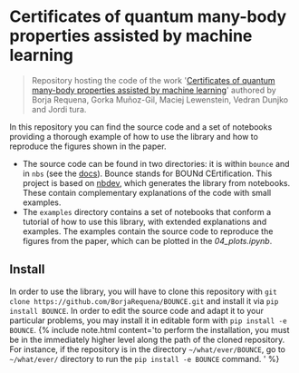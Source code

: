 # Certificates of quantum many-body properties assisted by machine learning 
> Repository hosting the code of the work '<a href='https://arxiv.org/abs/2103.03830'>Certificates of quantum many-body properties assisted by machine learning</a>' authored by Borja Requena, Gorka Muñoz-Gil, Maciej Lewenstein, Vedran Dunjko and Jordi tura. 


In this repository you can find the source code and a set of notebooks providing a thorough example of how to use the library and how to reproduce the figures shown in the paper. 

- The source code can be found in two directories: it is within `bounce` and in `nbs` (see the [docs](https://borjarequena.github.io/BOUNCE/)). Bounce stands for BOUNd CErtification. This project is based on [nbdev](https://github.com/fastai/nbdev), which generates the library from notebooks. These contain complementary explanations of the code with small examples. 
- The `examples` directory contains a set of notebooks that conform a tutorial of how to use this library, with extended explanations and examples. The examples contain the source code to reproduce the figures from the paper, which can be plotted in the _04_plots.ipynb_.

## Install

In order to use the library, you will have to clone this repository with `git clone https://github.com/BorjaRequena/BOUNCE.git` and install it via `pip install BOUNCE`. In order to edit the source code and adapt it to your particular problems, you may install it in editable form with `pip install -e BOUNCE`.
{% include note.html content='to perform the installation, you must be in the immediately higher level along the path of the cloned repository. For instance, if the repository is in the directory `~/what/ever/BOUNCE`, go to `~/what/ever/` directory to run the `pip install -e BOUNCE` command.  ' %}
